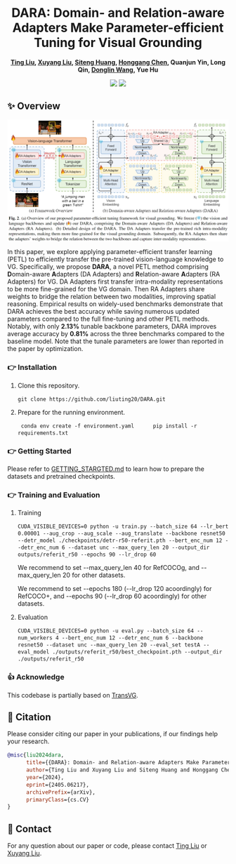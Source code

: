 <div align=center>
  
# DARA: Domain- and Relation-aware Adapters Make Parameter-efficient Tuning for Visual Grounding

**[Ting Liu](https://github.com/liuting20), [Xuyang Liu](https://xuyang-liu16.github.io/), [Siteng Huang](https://kyonhuang.top/), [Honggang Chen](https://sites.google.com/view/honggangchen/), Quanjun Yin, Long Qin, [Donglin Wang](https://milab.westlake.edu.cn/), Yue Hu**

<p>
<a href='https://arxiv.org/pdf/2405.06217'><img src='https://img.shields.io/badge/Paper-arXiv-red'></a>
<a href='https://ieeexplore.ieee.org/document/10688132'><img src='https://img.shields.io/badge/Paper-ICME-blue'></a>
</p>

</div>

## :sparkles: Overview
<p align="center"> <img src="overview.png" width="1000" align="center"> </p>

In this paper, we explore applying parameter-efficient transfer learning (PETL) to efficiently transfer the pre-trained vision-language knowledge to VG. Specifically, we propose **DARA**, a novel PETL method comprising **D**omain-aware **A**dapters (DA Adapters) and **R**elation-aware **A**dapters (RA Adapters) for VG. DA Adapters first transfer intra-modality representations to be more fine-grained for the VG domain. Then RA Adapters share weights to bridge the relation between two modalities, improving spatial reasoning. Empirical results on widely-used benchmarks demonstrate that DARA achieves the best accuracy while saving numerous updated parameters compared to the full fine-tuning and other PETL methods. Notably, with only **2.13%** tunable backbone parameters, DARA improves average accuracy by **0.81%** across the three benchmarks compared to the baseline model. Note that the tunale parameters are lower than reported in the paper by optimization.


### :point_right: Installation
1.  Clone this repository.
    ```
    git clone https://github.com/liuting20/DARA.git
    ```

2.  Prepare for the running environment. 

    ```
     conda env create -f environment.yaml      pip install -r requirements.txt
    ```

### :point_right: Getting Started

Please refer to [GETTING_STARGTED.md](GETTING_STARTED.md) to learn how to prepare the datasets and pretrained checkpoints.


### :point_right: Training and Evaluation

1.  Training
    ```
    CUDA_VISIBLE_DEVICES=0 python -u train.py --batch_size 64 --lr_bert 0.00001 --aug_crop --aug_scale --aug_translate --backbone resnet50 --detr_model ./checkpoints/detr-r50-referit.pth --bert_enc_num 12 --detr_enc_num 6 --dataset unc --max_query_len 20 --output_dir outputs/referit_r50 --epochs 90 --lr_drop 60
    ```

    We recommend to set --max_query_len 40 for RefCOCOg, and --max_query_len 20 for other datasets. 
    
    We recommend to set --epochs 180 (--lr_drop 120 acoordingly) for RefCOCO+, and --epochs 90 (--lr_drop 60 acoordingly) for other datasets. 

2.  Evaluation
    ```
    CUDA_VISIBLE_DEVICES=0 python -u eval.py --batch_size 64 --num_workers 4 --bert_enc_num 12 --detr_enc_num 6 --backbone resnet50 --dataset unc --max_query_len 20 --eval_set testA --eval_model ./outputs/referit_r50/best_checkpoint.pth --output_dir ./outputs/referit_r50
    ```

### :thumbsup: Acknowledge
This codebase is partially based on [TransVG](https://github.com/djiajunustc/TransVG).


## :pushpin: Citation
Please consider citing our paper in your publications, if our findings help your research.
```bibtex
@misc{liu2024dara,
      title={{DARA}: Domain- and Relation-aware Adapters Make Parameter-efficient Tuning for Visual Grounding}, 
      author={Ting Liu and Xuyang Liu and Siteng Huang and Honggang Chen and Quanjun Yin and Long Qin and Donglin Wang and Yue Hu},
      year={2024},
      eprint={2405.06217},
      archivePrefix={arXiv},
      primaryClass={cs.CV}
}
```

## :e-mail: Contact
For any question about our paper or code, please contact [Ting Liu](mailto:liuting20@nudt.edu.cn) or [Xuyang Liu](mailto:liuxuyang@stu.scu.edu.cn).
